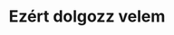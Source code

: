 ---
enable: true
title: "Ezért dolgozz velem"
description: "A hozzáállásom így segíti majd az együttműködésünket"

# Expertise
expertise:
  - keyword: "Szívből végzett munka"
    icon: "/images/advantage.png"
    content: "Abban a kivételes helyzetben vagyok, hogy azzal foglalkozhatok, amit szeretek, ez pedig azt jelenti, hogy mindegyik projektem ugyanolyan fontos, és igyekszem a lehető legtöbbet kihozni belőlük. Folyamatosan fejlesztem a készségeimet és törekszem a rugalmasságra."

  - keyword: "Szakmai együttműködés"
    icon: "/images/messaging.png"
    content: "Hiszek benne, hogy az igazán sikeres projektek mind-mind több ember munkáját dicsérik. Amellett, hogy szívvel-lélekkel és megfelelő alapossággal végzem a saját feladataimat, igyekszem nyitott maradni mások javaslataira, szükség esetén konstruktív visszajelzéseket adni, vagy közösen gondolkodni egy-egy megoldandó kérdésen."

  - keyword: "Precizitás és alaposság"
    icon: "/images/book.png"
    content: "A munkám során igyekszem mindent dokumentálni, hogy a velem együtt dolgozóknak ne kelljen felesleges köröket futnia. E tekintetben még mindig könyvtáros vagyok – a legemlékezetesebb munkáimnak azokat tartom, amelyekhez komoly kutatást kellett végeznem egy-egy adott témában, legyen az a kínai történelem, a százéves háború, vagy éppen a kozmerum."

  - keyword: "Megbízhatóság és határidők"
    icon: "/images/deadline.png"
    content: "2013-ban lettem szabadúszó, 2018-tól pedig főállású vállalkozó. Az évek során bebizonyítottam, hogy minőségi munkát végzek és megbízható csapattag vagyok, akár szoros határidőkről, akár komplex projektekről van szó."



# don't create a separate page
_build:
  render: "never"
---